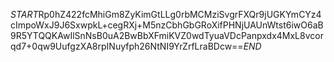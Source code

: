 $START$Rp0hZ422fcMhiGm8ZyKimGtLLg0rbMCMziSvgrFXQr9jUGKYmCYz4cImpoWxJ9J6SxwpkL+cegRXj+M5nzCbhGbGRoXifPHNjUAUnWtst6iwO6aB9R5YTQQKAwIlSnNsB0uA2BwBbXFmiKVZ0wdTyuaVDcPanpxdx4MxL8vcorqd7+0qw9UufgzXA8rpINuyfph26NtNI9YrZrfLraBDcw==$END$